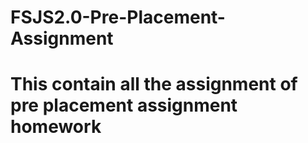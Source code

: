 # FSJS2.0-Pre-Placement-Assignment
# This contain all the assignment of pre placement assignment homework
